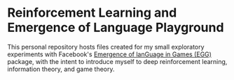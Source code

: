 # Reinforcement Learning and Emergence of Language Playground
This personal repository hosts files created for my small exploratory experiments with Facebook's [Emergence of lanGuage in Games (EGG)](https://github.com/facebookresearch/EGG, "EGG github repo") package, with the intent to introduce myself to deep reinforcement learning, information theory, and game theory.
